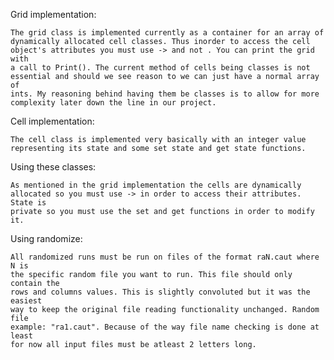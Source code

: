 Grid implementation:

	The grid class is implemented currently as a container for an array of
	dynamically allocated cell classes. Thus inorder to access the cell
	object's attributes you must use -> and not . You can print the grid with
	a call to Print(). The current method of cells being classes is not
	essential and should we see reason to we can just have a normal array of
	ints. My reasoning behind having them be classes is to allow for more
	complexity later down the line in our project. 

Cell implementation:

	The cell class is implemented very basically with an integer value
	representing its state and some set state and get state functions.

Using these classes:

	As mentioned in the grid implementation the cells are dynamically
	allocated so you must use -> in order to access their attributes. State is
	private so you must use the set and get functions in order to modify it.  

Using randomize:
	
	All randomized runs must be run on files of the format raN.caut where N is 
	the specific random file you want to run. This file should only contain the
	rows and columns values. This is slightly convoluted but it was the easiest
	way to keep the original file reading functionality unchanged. Random file 
	example: "ra1.caut". Because of the way file name checking is done at least
	for now all input files must be atleast 2 letters long.
